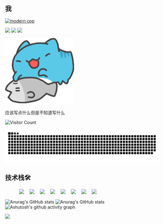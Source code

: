 <!-- 个人资料 -->
## 我
[![modern cpp](https://img.shields.io/badge/code-Modern%20C++-blue)](https://learn.microsoft.com/zh-cn/cpp/cpp/welcome-back-to-cpp-modern-cpp) 

![](https://img.shields.io/badge/讨厌-学习-yellow) 
![](https://img.shields.io/badge/性格-开朗-red) 
![](https://img.shields.io/badge/爱好-二次元-red)

</div>

![摸鱼](image/摸鱼.jpg)

应该写点什么但是不知道写什么

![Visitor Count](https://count.getloli.com/@:Luotianyi-0712)

<picture>
  <source media="(prefers-color-scheme: dark)" srcset="https://raw.githubusercontent.com/Luotianyi-0712/Luotianyi-0712/output/github-contribution-grid-snake-dark.svg">
  <source media="(prefers-color-scheme: light)" srcset="https://raw.githubusercontent.com/Luotianyi-0712/Luotianyi-0712/output/github-contribution-grid-snake.svg">
  <img alt="github contribution grid snake animation" src="https://raw.githubusercontent.com/Luotianyi-0712/Luotianyi-0712/output/github-contribution-grid-snake.svg">
</picture>

## 技术栈🛠️
<p align="left"> 
      &emsp;&emsp;&emsp;
      <!-- 前端 -->
      <a href=""><img src="https://img.shields.io/badge/Vue.js-35495e.svg?style=flat-square&logo=vue.js&logoColor=4FC08D" ></a>&emsp;
      <a href=""><img src="https://img.shields.io/badge/React-20232a.svg?style=flat-square&logo=react&logoColor=61DAFB" ></a>&emsp;
      <a href=""><img src="https://img.shields.io/badge/TypeScript-007ACC.svg?style=flat-square&logo=typescript&logoColor=white" ></a>&emsp;
      <!-- 后端和数据库 -->
      <a href=""><img src="https://img.shields.io/badge/Java-ED8B00?style=flat-square&logo=openjdk&logoColor=white" ></a>&emsp;
      <a href=""><img src="https://img.shields.io/badge/Python-14354C?style=flat-square&logo=python&logoColor=white" ></a>&emsp;
      <a href=""><img src="https://img.shields.io/badge/MySQL-00000F?style=flat-square&logo=mysql&logoColor=white" ></a>&emsp;
      <a href=""><img src="https://img.shields.io/badge/redis-%23DD0031.svg?&style=flat-square&logo=redis&logoColor=white" ></a>&emsp;
      <a href=""><img src="https://img.shields.io/badge/MongoDB-4EA94B?style=flat-square&logo=mongodb&logoColor=white" ></a>&emsp;
</p>

![Anurag's GitHub stats](https://github-readme-stats.vercel.app/api?username=Luotianyi-0712&locale=en&line_height=33&show_icons=true&hide=&theme=&rank_icon=default)
![Anurag's GitHub stats](https://github-readme-stats.vercel.app/api/top-langs/?username=Luotianyi-0712&locale=en&line_height=33&theme=&langs_count=5&layout=donut)
![Ashutosh's github activity graph](https://github-readme-activity-graph.vercel.app/graph?username=Luotianyi-0712)

<a href=""><img src="https://readme-typing-svg.herokuapp.com?font=Segoe+Script&center=true&lines=洛洛" >

